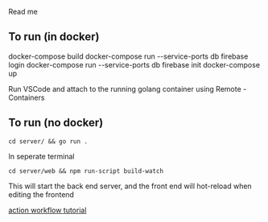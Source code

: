 Read me
## To run (in docker)
docker-compose build
docker-compose run --service-ports db firebase login
docker-compose run --service-ports db firebase init
docker-compose up

Run VSCode and attach to the running golang container using Remote - Containers

## To run (no docker)

`cd server/ && go run .`

In seperate terminal

`cd server/web && npm run-script build-watch`

This will start the back end server, and the front end will hot-reload when editing the frontend

[action workflow tutorial](https://docs.github.com/en/actions/creating-actions/creating-a-docker-container-action)
